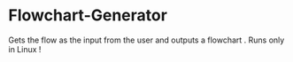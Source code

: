 # Flowchart-Generator
Gets the flow as the input from the user and outputs a flowchart . Runs only in Linux !
